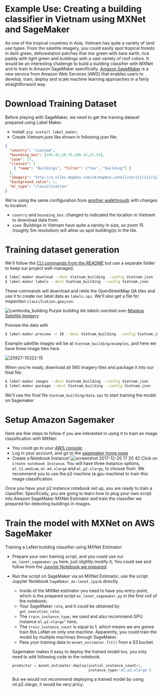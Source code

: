 # Example Use: Creating a building classifier in Vietnam using MXNet and SageMaker

As one of the tropical countries in Asia, Vietnam has quite a variety of land use types. From the satellite imagery, you could easily spot tropical forests in dark green, deforestation patches that mix green with bare earth, rice paddy with light green and buildings with a vast variety of roof colors. It would be an interesting challenge to build a building classifier with MXNet and to train in Amazon SageMaker specifically. [Amazon SageMaker](https://aws.amazon.com/sagemaker/) is a new service from Amazon Web Services (AWS) that enables users to develop, train, deploy and scale machine learning approaches in a fairly straightforward way.

# Download Training Dataset
Before playing with SageMaker, we need to get the training dataset prepared using Label Maker.
- Install: `pip install label_maker`;
- Create Vietnam.json like shown in following json file;

```json
{
  "country": "vietnam",
  "bounding_box": [105.42,20.75,106.41,21.53],
  "zoom": 17,
  "classes": [
    { "name": "Buildings", "filter": ["has", "building"] }
  ],
  "imagery": "http://a.tiles.mapbox.com/v4/mapbox.satellite/{z}/{x}/{y}.jpg?access_token=ACCESS_TOKEN",
  "background_ratio": 1,
  "ml_type": "classification"
}
```

We're using the same configuration from [another walkthrough](../examples/walkthrough-classification-aws.md) with changes to location:
- `country` and `bounding_box`: changed to indicated the location in Vietnam to download data from.
- `zoom`: Buildings in Vietnam have quite a variety in size, so zoom 15 (roughly 5m resolution) will allow us spot building(s) in the tile.


# Training dataset generation

We'll follow the [CLI commands from the README](https://github.com/developmentseed/label-maker#command-line-use) but use a separate folder to keep our project well-managed.

```bash
$ label-maker download --dest Vietnam_building --config Vietnam.json
$ label-maker labels --dest Vietnam_building --config Vietnam.json
```

These commands will download and retile the OpenStreetMap QA tiles and use it to create our label data as `labels.npz`. We'll also get a file for inspection `classifcation.geojson`:

![cambodia_building](https://user-images.githubusercontent.com/14057932/34792813-3edb8ae6-f617-11e7-96b0-75b4a6b99887.png)
_Purple building tile labels overlaid over [Mapbox Satellite Imagery](https://www.mapbox.com/maps/satellite/)_

Preview the data with

```bash
$ label-maker preview -n 10 --dest Vietnam_building --config Vietnam.json
```

Example satellite images will be at `Vietnam_building/examples`, and here we have three image tiles here.

![25927-15322-15](https://user-images.githubusercontent.com/14057932/34792884-83e718ee-f617-11e7-8a5b-fce11b42f4cc.jpg)

When you're ready, download all 560 imagery tiles and package it into our final file:

```bash
$ label-maker images --dest Vietnam_building --config Vietnam.json
$ label-maker package --dest Vietnam_building --config Vietnam.json
```

We'll use the final file `Vietnam_building/data.npz` to start training the model on Sagemaker

# Setup Amazon Sagemaker
Here are few steps to follow if you are interested in using it to train an image classification with MXNet:
- You could go to your [AWS console](https://console.aws.amazon.com);
- Log in your account, and go to the [sagemaker home page](https://console.aws.amazon.com/sagemaker/)
- Create a Notebook Instance! ![screenshot 2017-12-20 17 20 42](https://user-images.githubusercontent.com/14057932/34264652-912868ea-e641-11e7-9877-60ede67eb421.png) Click on `Create notebook Instance`. You will have three instance options, `ml.t2.medium`, `ml.m4.xlarge` and `ml.p2.xlarge`, to choose from. We recommend you to use the p2 machine (a gpu machine) to train this image classification.

Once you have your p2 instance notebook set up, you are ready to train a classifier. Specifically, you are going to learn how to plug your own script into Amazon SageMaker MXNet Estimator and train the classifier we prepared for detecting buildings in images.


# Train the model with MXNet on AWS SageMaker
Training a LeNet building classifier using MXNet Estimator:
- Prepare your own training script, and you could use our `mx_lenet_sagemaker.py` here, just slightly modify it; You could see and follow from the [Jupyter Notebook we prepared](https://github.com/developmentseed/label-maker/blob/sagemaker_mxnet/examples/nets/SageMaker_mx-lenet.ipynb).
- Run the script on SageMaker via an MXNet Estimator, use the script Jupyter Notebook `SageMaker_mx-lenet.ipynb` directly.
  - Inside of the MXNet estimator you need to have you entry-point, which is the prepared script `mx_lenet_sagemaker.py` in the first cell of the notebook;
  - Your SageMaker `role`, and it could be obtained by `get_execution_role`;
  - The `train_instance_type`, we used and also recommend GPU instance `ml.p2.xlarge"` here;
  - The `train_instance_count` is equal to 1, which means we are gonna train this LeNet on only one machine. Apparently, you could train the model by multiple machines through SageMaker.
  - Pass your training data to `mxnet_estimator.fit()` from a S3 bucket.

  Sagemaker makes it easy to deploy the trained model too, you only need to add following code to the notebook.
  ```python
  predictor = mxnet_estimator.deploy(initial_instance_count=1,
                                     instance_type='ml.p2.xlarge')
  ```
  But we would not recommend deploying a trained model by using ml.p2.xlarge, it would be very pricy.
